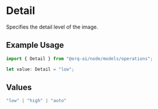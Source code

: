 # Detail

Specifies the detail level of the image.

## Example Usage

```typescript
import { Detail } from "@orq-ai/node/models/operations";

let value: Detail = "low";
```

## Values

```typescript
"low" | "high" | "auto"
```